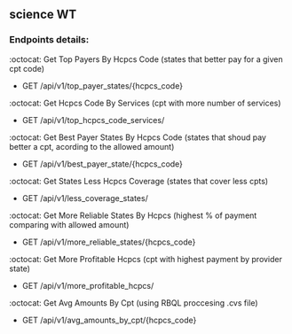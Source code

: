 ## science WT

### Endpoints details:

:octocat: Get Top Payers By Hcpcs Code (states that better pay for a given cpt code)
- GET /api/v1/top_payer_states/{hcpcs_code}

:octocat: Get Hcpcs Code By Services (cpt with more number of services)
- GET /api/v1/top_hcpcs_code_services/

:octocat: Get Best Payer States By Hcpcs Code (states that shoud pay better a cpt, acording to the allowed amount)
- GET /api/v1/best_payer_state/{hcpcs_code}

:octocat: Get States Less Hcpcs Coverage (states that cover less cpts)
- GET /api/v1/less_coverage_states/

:octocat: Get More Reliable States By Hcpcs (highest % of payment comparing with allowed amount)
- GET /api/v1/more_reliable_states/{hcpcs_code}

:octocat: Get More Profitable Hcpcs (cpt with highest payment by provider state)
- GET /api/v1/more_profitable_hcpcs/

:octocat: Get Avg Amounts By Cpt (using RBQL proccesing .cvs file)
- GET /api/v1/avg_amounts_by_cpt/{hcpcs_code}
